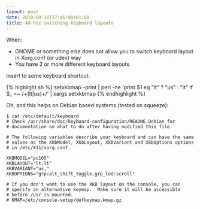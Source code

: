 ```yaml
---
layout: post
date: 2010-09-18T17:46:00+01:00
title: Ad-hoc switching keyboard layouts
---
```


When:

* GNOME or something else does not allow you to switch keyboard layout in Xorg.conf (or udev) way
* You have 2 or more different keyboard layouts

Insert to some keyboard shortcut:

{% highlight sh %}
setxkbmap -print | perl -ne 'print $1 eq "lt" ? "us" : "lt" if $_ =~ /\+(lt|us)\+/' | xargs setxkbmap
{% endhighlight %}

Oh, and this helps on Debian based systems (tested on squeeze):

    $ cat /etc/default/keyboard 
    # Check /usr/share/doc/keyboard-configuration/README.Debian for
    # documentation on what to do after having modified this file.

    # The following variables describe your keyboard and can have the same
    # values as the XkbModel, XkbLayout, XkbVariant and XkbOptions options
    # in /etc/X11/xorg.conf.

    XKBMODEL="pc105"
    XKBLAYOUT="lt,lt"
    XKBVARIANT="us,"
    XKBOPTIONS="grp:alt_shift_toggle,grp_led:scroll"

    # If you don't want to use the XKB layout on the console, you can
    # specify an alternative keymap.  Make sure it will be accessible
    # before /usr is mounted.
    # KMAP=/etc/console-setup/defkeymap.kmap.gz
